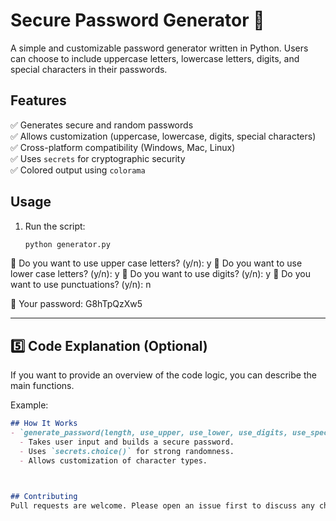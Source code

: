 # Secure Password Generator 🔐

A simple and customizable password generator written in Python. Users can choose to include uppercase letters, lowercase letters, digits, and special characters in their passwords.

## Features
✅ Generates secure and random passwords  
✅ Allows customization (uppercase, lowercase, digits, special characters)  
✅ Cross-platform compatibility (Windows, Mac, Linux)  
✅ Uses `secrets` for cryptographic security  
✅ Colored output using `colorama`


## Usage

1. Run the script:
   ```sh
   python generator.py

📌 Do you want to use upper case letters? (y/n): y
📌 Do you want to use lower case letters? (y/n): y
📌 Do you want to use digits? (y/n): y
📌 Do you want to use punctuations? (y/n): n

🔑 Your password: G8hTpQzXw5



---

## **5️⃣ Code Explanation (Optional)**
If you want to provide an overview of the code logic, you can describe the main functions.

Example:
```md
## How It Works
- `generate_password(length, use_upper, use_lower, use_digits, use_special)`:  
  - Takes user input and builds a secure password.
  - Uses `secrets.choice()` for strong randomness.
  - Allows customization of character types.



## Contributing
Pull requests are welcome. Please open an issue first to discuss any changes.




